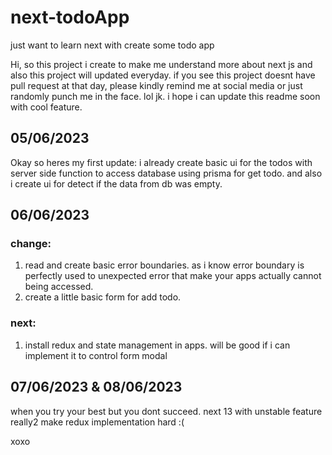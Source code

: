 # next-todoApp
just want to learn next with create some todo app

Hi, so this project i create to make me understand more about next js and also this project will updated everyday. if you see this project doesnt have pull request at that day, please kindly remind me at social media or just randomly punch me in the face. lol jk. i hope i can update this readme soon with cool feature.

## 05/06/2023

Okay so heres my first update: i already create basic ui for the todos with server side function to access database using prisma for get todo. and also i create ui for detect if the data from db was empty. 

## 06/06/2023

### change:

1. read and create basic error boundaries. as i know error boundary is perfectly used to unexpected error that make your apps actually cannot being accessed.
2. create a little basic form for add todo.

### next:

1. install redux and state management in apps. will be good if i can implement it to control form modal

## 07/06/2023 & 08/06/2023

when you try your best but you dont succeed. next 13 with unstable feature really2 make redux implementation hard :(

xoxo
